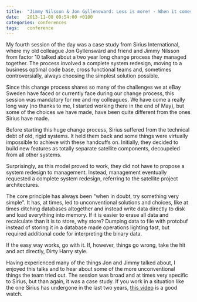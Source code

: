 ```yaml
---
title:  "Jimmy Nilsson & Jon Gyllensward: Less is more! - When it comes to art and software"
date: 	2013-11-08 09:54:00 +0100
categories: conferences
tags: 	conference
---
```



My fourth session of the day was a case study from Sirius International, where my
old colleague Jon Gyllenswärd and friend and Jimmy Nilsson from factor 10 talked
about a two year long change process they managed together. The process involved
a complete system redesign, moving to a business optimal code base, cross functional
teams and, sometimes controversially, always choosing the simplest solution possible.

Since this change process shares so many of the challenges we at eBay Sweden have
faced or currently face during our change process, this session was mandatory for
me and my colleagues. We have come a really long way (no thanks to me, I started
working there in the end of May), but some of the choices we have made, have been
quite different from the ones Sirius have made.

Before starting this huge change process, Sirius suffered from the technical debt
of old, rigid systems. It held them back and some things were virtually impossible
to achieve with these handcuffs on. Initially, they decided to build new features
as totally separate satellite components, decoupeled from all other systems.

Surprisingly, as this model proved to work, they did not have to propose a system
redesign to management. Instead, management eventually requested a complete system
redesign, referring to the satellite project architectures.

The core principle has always been "when in doubt, try something very simple". It
has, at times, led to unconventional solutions and choices, like at times ditching
databases altogether and instead write data directly to disk and load everything
into memory. If it is easier to erase all data and recalculate than it is to store,
why store? Dumping data to file with protobuf instead of storing it in a database
made operations lighting fast, but required additional code for interpreting the
binary data.

If the easy way works, go with it. If, however, things go wrong, take the hit and
act directly, Dirty Harry style.

Having experienced many of the things Jon and Jimmy talked about, I enjoyed this
talks and to hear about some of the more unconventional things the team tried out.
The session was broad and at times very specific to Sirius, but than again, it was
a case study. If you work in a situation like the one Sirius has undergone in the
last two years, [this video](http://oredev.org/oredev2013/2013/videos.html) is a good watch.


